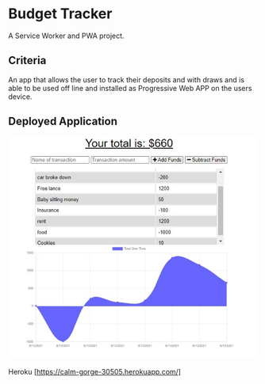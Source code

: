 # Budget Tracker 
A Service Worker and PWA project.  

## Criteria 
An app that allows the user to track their deposits and with draws and is able to be used off line and installed as Progressive Web APP on the users device.   

## Deployed Application 

![image of deployed app](https://github.com/DangerBearAZ/budget-tracker/blob/main/assets/demo.JPG "Deployed app image")

Heroku [https://calm-gorge-30505.herokuapp.com/]



